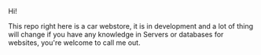 Hi!

This repo right here is a car webstore, it is in development and a lot of thing will change
if you have any knowledge in Servers or databases for websites, you're welcome to call me out.
